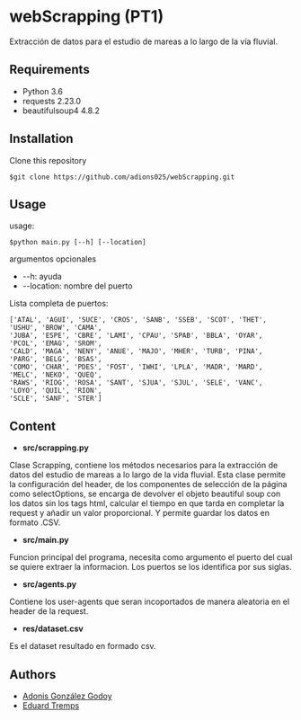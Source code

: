 # webScrapping (PT1)
Extracción de datos para el estudio de mareas a lo largo de la vía fluvial.

## Requirements
* Python 3.6
* requests 2.23.0
* beautifulsoup4 4.8.2

## Installation
Clone this repository
```
$git clone https://github.com/adions025/webScrapping.git
```

## Usage
usage:
```
$python main.py [--h] [--location]
```
argumentos opcionales
* --h: ayuda
* --location: nombre del puerto

Lista completa de puertos:

```
['ATAL', 'AGUI', 'SUCE', 'CROS', 'SANB', 'SSEB', 'SCOT', 'THET', 'USHU', 'BROW', 'CAMA',
'JUBA', 'ESPE', 'CBRE', 'LAMI', 'CPAU', 'SPAB', 'BBLA', 'OYAR', 'PCOL', 'EMAG', 'SROM',
'CALD', 'MAGA', 'NENY', 'ANUE', 'MAJO', 'MHER', 'TURB', 'PINA', 'PARG', 'BELG', 'BSAS',
'COMO', 'CHAR', 'PDES', 'FOST', 'IWHI', 'LPLA', 'MADR', 'MARD', 'MELC', 'NEKO', 'QUEQ',
'RAWS', 'RIOG', 'ROSA', 'SANT', 'SJUA', 'SJUL', 'SELE', 'VANC', 'LOYO', 'QUIL', 'RION',
'SCLE', 'SANF', 'STER']
```

## Content
+ **src/scrapping.py**

Clase Scrapping, contiene los métodos necesarios para la extracción de datos del estudio de mareas a lo largo de la vida 
fluvial. Esta clase permite la configuración del header, de los componentes de selección de la página como 
selectOptions, se encarga de devolver el objeto beautiful soup con los datos sin los tags html,  calcular el tiempo en 
que tarda en completar  la request y añadir un valor proporcional. Y permite guardar
los datos en formato .CSV.

+ **src/main.py**

Funcion principal del programa, necesita como argumento el puerto del cual se quiere extraer la informacion. Los puertos
se los identifica por sus siglas.

+ **src/agents.py**

Contiene los user-agents que seran incoportados de manera aleatoria en el header de la request.

+ **res/dataset.csv**

Es el dataset resultado en formado csv.

## Authors

* [Adonis González Godoy](adions025@uoc.edu)
* [Eduard Tremps](etremps@uoc.edu)
